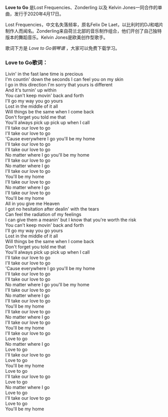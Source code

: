 

**Love to Go** 是Lost Frequencies、Zonderling 以及 Kelvin
Jones一同合作的单曲，发行于2020年4月17日。

Lost Frequencies，中文名失落频率，原名Felix De
Laet，以比利时的DJ和唱片制作人而闻名。Zonderling来自荷兰北部的音乐制作组合，他们开创了自己独特版本的舞蹈音乐。Kelvin
Jones是欧美创作型歌手。

歌词下方是 _Love to Go钢琴谱_ ，大家可以免费下载学习。

### Love to Go歌词：

Livin' in the fast lane time is precious  
I'm countin' down the seconds I can feel you on my skin  
I go in this direction I'm sorry that yours is different  
And it's turnin' up within  
You can't keep movin' back and forth  
I'll go my way you go yours  
Lost in the middle of it all  
Will things be the same when I come back  
Don't forget you told me that  
You'll always pick up pick up when I call  
I'll take our love to go  
I'll take our love to go  
'Cause everywhere I go you'll be my home  
I'll take our love to go  
I'll take our love to go  
No matter where I go you'll be my home  
I'll take our love to go  
No matter where I go  
I'll take our love to go  
You'll be my home  
I'll take our love to go  
No matter where I go  
I'll take our love to go  
You'll be my home  
All in you give me Heaven  
I got no hesitation after dealin' with the tears  
Can feel the radiation of my feelings  
I can give them a meanin' but I know that you're worth the risk  
You can't keep movin' back and forth  
I'll go my way you go yours  
Lost in the middle of it all  
Will things be the same when I come back  
Don't forget you told me that  
You'll always pick up pick up when I call  
I'll take our love to go  
I'll take our love to go  
'Cause everywhere I go you'll be my home  
I'll take our love to go  
I'll take our love to go  
No matter where I go you'll be my home  
I'll take our love to go  
No matter where I go  
I'll take our love to go  
You'll be my home  
I'll take our love to go  
No matter where I go  
I'll take our love to go  
You'll be my home  
I'll take our love to go  
Love to go  
No matter where I go  
Love to go  
I'll take our love to go  
Love to go  
You'll be my home  
Love to go  
I'll take our love to go  
Love to go  
No matter where I go  
Love to go  
I'll take our love to go  
Love to go  
You'll be my home

